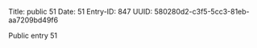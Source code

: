 Title: public 51
Date: 51
Entry-ID: 847
UUID: 580280d2-c3f5-5cc3-81eb-aa7209bd49f6

Public entry 51
